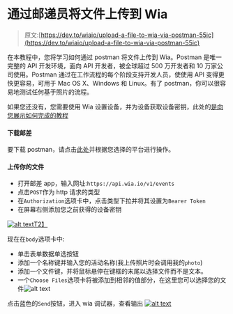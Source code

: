 # 通过邮递员将文件上传到 Wia

> 原文:[https://dev.to/wiaio/upload-a-file-to-wia-via-postman-55ic](https://dev.to/wiaio/upload-a-file-to-wia-via-postman-55ic)

在本教程中，您将学习如何通过 postman 将文件上传到 Wia。Postman 是唯一完整的 API 开发环境，面向 API 开发者，被全球超过 500 万开发者和 10 万家公司使用。Postman 通过在工作流程的每个阶段支持开发人员，使使用 API 变得更快更容易，可用于 Mac OS X、Windows 和 Linux。有了 postman，你可以很容易地测试任何基于照片的流程。

如果您还没有，您需要使用 Wia 设置设备，并为设备获取设备密钥，此处的[是向您展示如何完成的教程](https://developers.wia.io/docs/getting-started-add-a-device)

#### [](#downloading-postman)**下载邮差**

要下载 postman，请点击[此处](https://www.getpostman.com/apps)并根据您选择的平台进行操作。

#### [](#uploading-your-file)**上传你的文件**

*   打开邮差 app，输入网址:`https://api.wia.io/v1/events`
*   点击`POST`作为 http 请求的类型
*   在`Authorization`选项卡中，点击类型下拉并将其设置为`Bearer Token`
*   在屏幕右侧添加您之前获得的设备密钥

[![alt text](../Images/6e9f38bc5759340fb9c9d3e7f71c3f70.png)T2】](https://res.cloudinary.com/practicaldev/image/fetch/s---OxEu7H5--/c_limit%2Cf_auto%2Cfl_progressive%2Cq_auto%2Cw_880/https://s3-eu-west-1.amazonaws.com/wia-flarum-bucket/2018-04-16/1523883667-756684-psotman.png)

现在在`body`选项卡中:

*   单击表单数据单选按钮
*   添加一个名称键并输入您的活动名称(我上传照片时会调用我的`photo`)
*   添加一个文件键，并将鼠标悬停在键框的末尾以选择文件而不是文本。
*   一个`Choose Files`选项卡将被添加到相邻的值部分，在这里您可以选择您的文件![alt text](../Images/4c56dfb9ebf0e24b3edd461f62d341df.png)

点击蓝色的`Send`按钮，进入 wia 调试器，查看输出
[![alt text](../Images/ae10338ac47afd7723ed0130f792cf0f.png)](https://res.cloudinary.com/practicaldev/image/fetch/s---zyXUyBf--/c_limit%2Cf_auto%2Cfl_progressive%2Cq_auto%2Cw_880/https://s3-eu-west-1.amazonaws.com/wia-flarum-bucket/2018-04-16/1523886025-990124-debuggerphote.png)